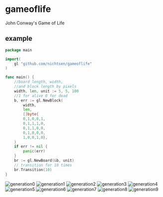 # gameoflife
John Conway's  Game of Life


## example

```go
package main

import(
	gl "github.com/nichtsen/gameoflife" 
)

func main() {
	//board length, width,
	//and block length by pixels
	width, len, unit := 5, 5, 100
	//1 for alive 0 for dead
	b, err := gl.NewBlock(
		width,
		len,
		[]byte{
		0,1,0,0,1,
		0,1,1,1,0,
		0,1,1,0,0,
		0,1,0,0,0,
		1,0,0,1,0},
	)
	if err != nil {
		panic(err)
	}
	br := gl.NewBoard(&b, unit)
	// transition for 10 times
	br.Transition(10)
}
```
![generation0](img/generation0.jpg)
![generation1](img/generation1.jpg)
![generation2](img/generation2.jpg)
![generation3](img/generation3.jpg)
![generation4](img/generation4.jpg)
![generation5](img/generation5.jpg)
![generation6](img/generation6.jpg)
![generation7](img/generation7.jpg)
![generation8](img/generation8.jpg)
![generation9](img/generation9.jpg)
